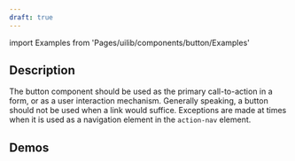 ```yaml
---
draft: true
---
```


import Examples from 'Pages/uilib/components/button/Examples'

## Description

The button component should be used as the primary call-to-action in a form, or as a user interaction mechanism. Generally speaking, a button should not be used when a link would suffice. Exceptions are made at times when it is used as a navigation element in the `action-nav` element.

## Demos

<Examples />

